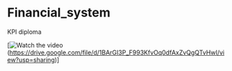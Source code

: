 # Financial_system
KPI diploma


[![Watch the video](https://github.com/DanilPidhainyi/Financial_system/assets/61890854/0ea9267c-243b-4032-ac1c-c5116d33b0bd)(https://drive.google.com/file/d/1BArGI3P_F993KfvOq0dfAxZvQgQTvHwI/view?usp=sharing)]

